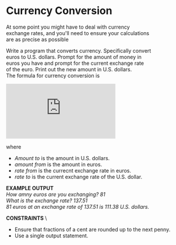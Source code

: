# Currency Conversion

At some point you might have to deal with currency \
exchange rates, and you'll need to ensure your calculations \
are as precise as possible

Write a program that converts currency. Specifically convert \
euros to U.S. dollars. Prompt for the amount of money in \
euros you have and prompt for the current exchange rate \
of the euro. Print out the new amount in U.S. dollars. \
The formula for currency conversion is

![equation](http://www.sciweavers.org/tex2img.php?eq=amount_%7Bto%7D%20%3D%20%20%5Cfrac%7B%20amount_%7Bfrom%7D%20x%20%20rate_%7Bfrom%7D%20%7D%7B%20rate_%7Bto%7D%20%7D%20%20%20&bc=White&fc=Black&im=jpg&fs=12&ff=arev&edit=0)

where
- <i>Amount to</i> is the amount in U.S. dollars.
- <i>amount from</i> is the amount in euros.
- <i>rate from</i> is the currecnt exchange rate in euros.
- <i>rate to</i> is the current exchange rate of the U.S. dollar.

<b>EXAMPLE OUTPUT</b> \
<i>How amny euros are you exchanging? 81 \
What is the exchange rate? 137.51 \
81 euros at an exchange rate of 137.51 is 111.38 U.S. dollars.</i>

<b>CONSTRAINTS</b> \
- Ensure that fractions of a cent are rounded up to the next penny.
- Use a single output statement.